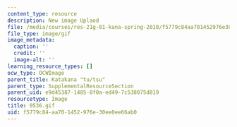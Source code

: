 ```yaml
---
content_type: resource
description: New image Uplaod
file: /media/courses/res-21g-01-kana-spring-2010/f5779c84aa701452976e30ee0ee66ab0_0536.gif
file_type: image/gif
image_metadata:
  caption: ''
  credit: ''
  image-alt: ''
learning_resource_types: []
ocw_type: OCWImage
parent_title: Katakana "tu/tsu"
parent_type: SupplementalResourceSection
parent_uid: e9d45387-1485-8f0a-ed49-7c538075d819
resourcetype: Image
title: 0536.gif
uid: f5779c84-aa70-1452-976e-30ee0ee66ab0
---
```

